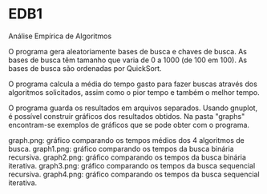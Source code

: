 # EDB1
Análise Empírica de Algoritmos

O programa gera aleatoriamente bases de busca e chaves de busca.
As bases de busca têm tamanho que varia de 0 a 1000 (de 100 em 100).
As bases de busca são ordenadas por QuickSort.

O programa calcula a média do tempo gasto para fazer buscas através dos algoritmos solicitados, assim como o pior tempo e também o melhor tempo.

O programa guarda os resultados em arquivos separados. Usando gnuplot, é possível construir gráficos dos resultados obtidos. Na pasta "graphs" encontram-se exemplos de gráficos que se pode obter com o programa.

graph.png: gráfico comparando os tempos médios dos 4 algoritmos de busca.
graph1.png: gráfico comparando os tempos da busca binária recursiva.
graph2.png: gráfico comparando os tempos da busca binária iterativa.
graph3.png: gráfico comparando os tempos da busca sequencial recursiva.
graph4.png: gráfico comparando os tempos da busca sequencial iterativa.
